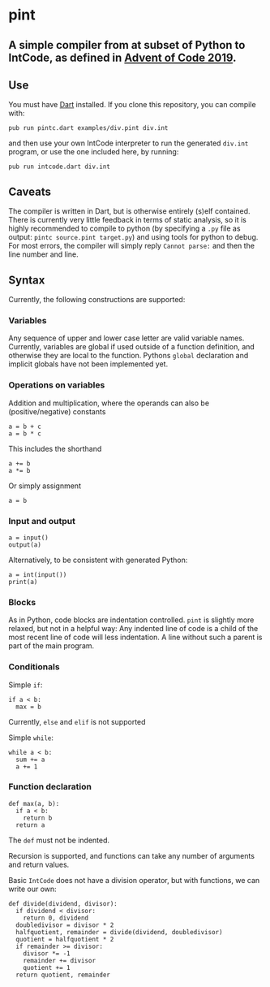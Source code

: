 # pint

## A simple compiler from at subset of Python to IntCode, as defined in [Advent of Code 2019](https://adventofcode.com/2019/day/9). 

## Use

You must have [Dart](https://dart.dev) installed. If you clone this repository, you can compile with:

```
pub run pintc.dart examples/div.pint div.int
```

and then use your own IntCode interpreter to run the generated `div.int` program, or use the one included here, by running:

```
pub run intcode.dart div.int
```

## Caveats

The compiler is written in Dart, but is otherwise entirely (s)elf contained.
There is currently very little feedback in terms of static analysis, so it is
highly recommended to compile to python (by specifying a `.py` file as output:
`pintc source.pint target.py`) and using tools for python to debug. For most
errors, the compiler will simply reply `Cannot parse:` and then the line number
and line.

## Syntax

Currently, the following constructions are supported:

### Variables

Any sequence of upper and lower case letter are valid variable names.
Currently, variables are global if used outside of a function definition, and
otherwise they are local to the function. Pythons `global` declaration and
implicit globals have not been implemented yet.

### Operations on variables

Addition and multiplication, where the operands can also be (positive/negative) constants

```
a = b + c
a = b * c
```

This includes the shorthand

```
a += b
a *= b
```

Or simply assignment

```
a = b
```

### Input and output

```
a = input()
output(a)
```

Alternatively, to be consistent with generated Python:

```
a = int(input())
print(a)
```

### Blocks

As in Python, code blocks are indentation controlled. `pint` is slightly more
relaxed, but not in a helpful way: Any indented line of code is a child of the
most recent line of code will less indentation. A line without such a parent is
part of the main program.

### Conditionals

Simple `if`:

```
if a < b:
  max = b
```

Currently, `else` and `elif` is not supported

Simple `while`:

```
while a < b:
  sum += a
  a += 1
```

### Function declaration

```
def max(a, b):
  if a < b:
    return b
  return a
```

The `def` must not be indented.

Recursion is supported, and functions can take any number of arguments and
return values.

Basic `IntCode` does not have a division operator, but with functions, we can write our own:

```
def divide(dividend, divisor):
  if dividend < divisor:
    return 0, dividend
  doubledivisor = divisor * 2
  halfquotient, remainder = divide(dividend, doubledivisor)
  quotient = halfquotient * 2
  if remainder >= divisor:
    divisor *= -1
    remainder += divisor
    quotient += 1
  return quotient, remainder
```
